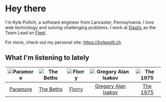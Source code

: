 # Hey there


I'm Kyle Pollich, a software engineer from Lancaster, Pennsylvania. I love web technology and solving challenging problems.
I work at [Elastic](https://www.elastic.co/) as the Team Lead on [Fleet](https://www.elastic.co/guide/en/fleet/current/fleet-overview.html).

For more, check out my personal site: https://kylepolli.ch

## What I'm listening to lately

<!-- begin artists -->
  |![Paramore](https://i.scdn.co/image/ab6761610000f178b10c34546a4ca2d7faeb8865)|![The Beths](https://i.scdn.co/image/ab6761610000f178eb26b0d0de46b77e23675281)|![Florry](https://i.scdn.co/image/ab6761610000f1783242d4d712bd868840b22e2b)|![Gregory Alan Isakov](https://i.scdn.co/image/ab6761610000f1784528d0f9bb51b241561a16f3)|![The 1975](https://i.scdn.co/image/ab6761610000f1780c6e752cbb1e6d1416970f5a)|
  |:---:|:---:|:---:|:---:|:---:|
  |[Paramore](https://open.spotify.com/artist/74XFHRwlV6OrjEM0A2NCMF)|[The Beths](https://open.spotify.com/artist/7DjwIxbe8kpw4pqnzAMoin)|[Florry](https://open.spotify.com/artist/5b1DzFl2lTpE9v5fjAZ9kn)|[Gregory Alan Isakov](https://open.spotify.com/artist/5sXaGoRLSpd7VeyZrLkKwt)|[The 1975](https://open.spotify.com/artist/3mIj9lX2MWuHmhNCA7LSCW)|
<!-- end artists -->
